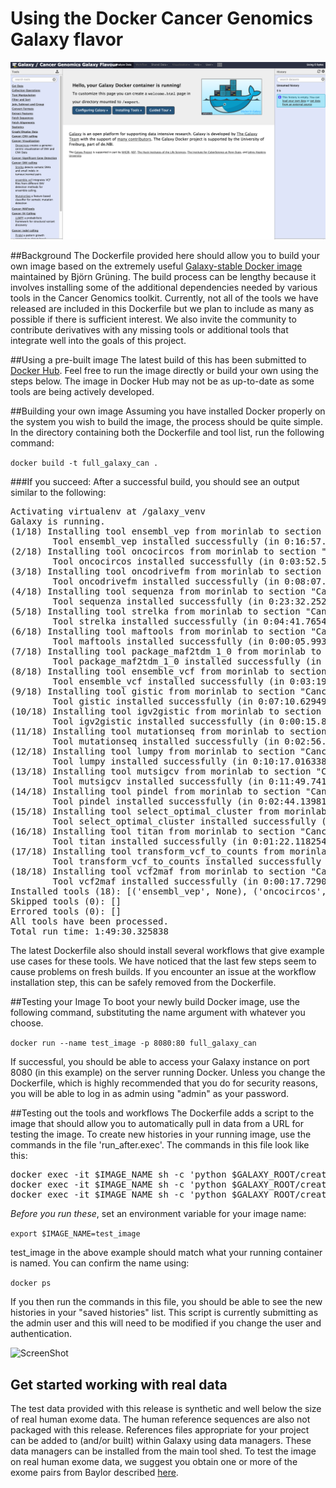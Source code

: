 # Using the Docker Cancer Genomics Galaxy flavor

![ScreenShot](docker_screenshot.png)

##Background
The Dockerfile provided here should allow you to build your own image based on the extremely useful [Galaxy-stable Docker image](https://github.com/bgruening/docker-galaxy-stable) maintained by Björn Grüning. The build process can be lengthy because it involves installing some of the additional dependencies needed by various tools in the Cancer Genomics toolkit. Currently, not all of the tools we have released are included in this Dockerfile but we plan to include as many as possible if there is sufficient interest. We also invite the community to contribute derivatives with any missing tools or additional tools that integrate well into the goals of this project. 

##Using a pre-built image
The latest build of this has been submitted to [Docker Hub](https://hub.docker.com/r/morinlab/cancergenomicsgalaxy/). Feel free to run the image directly or build your own using the steps below. The image in Docker Hub may not be as up-to-date as some tools are being actively developed. 

##Building your own image
Assuming you have installed Docker properly on the system you wish to build the image, the process should be quite simple. In the directory containing both the Dockerfile and tool list, run the following command:

```docker build -t full_galaxy_can .```

###If you succeed:
After a successful build, you should see an output similar to the following:
<pre>
Activating virtualenv at /galaxy_venv
Galaxy is running.
(1/18) Installing tool ensembl_vep from morinlab to section "Cancer: Variant Annotation" at revision ba310f592561 (TRT: 0:00:00.439323)
        Tool ensembl_vep installed successfully (in 0:16:57.118123) at revision ba310f592561
(2/18) Installing tool oncocircos from morinlab to section "Cancer: Visualization" at revision 417f984cd2e2 (TRT: 0:16:57.867164)
        Tool oncocircos installed successfully (in 0:03:52.541461) at revision 417f984cd2e2
(3/18) Installing tool oncodrivefm from morinlab to section "Cancer: Significant Gene Detection" at revision 97e99acadbaf (TRT: 0:20:50.717781)
        Tool oncodrivefm installed successfully (in 0:08:07.993747) at revision 97e99acadbaf
(4/18) Installing tool sequenza from morinlab to section "Cancer: CNV calling" at revision 73338a1805e7 (TRT: 0:28:59.025247)
        Tool sequenza installed successfully (in 0:23:32.252223) at revision 73338a1805e7
(5/18) Installing tool strelka from morinlab to section "Cancer: SNV calling" at revision 3ce78c04c7e5 (TRT: 0:52:31.587923)
        Tool strelka installed successfully (in 0:04:41.765479) at revision 3ce78c04c7e5
(6/18) Installing tool maftools from morinlab to section "Cancer: MAFtools" at revision a67d4b423594 (TRT: 0:57:13.736114)
        Tool maftools installed successfully (in 0:00:05.993371) at revision a67d4b423594
(7/18) Installing tool package_maf2tdm_1_0 from morinlab to section "Cancer: Significant Gene Detection" at revision fd09386ad95f (TRT: 0:57:20.038738)
        Tool package_maf2tdm_1_0 installed successfully (in 0:10:51.696218) at revision fd09386ad95f
(8/18) Installing tool ensemble_vcf from morinlab to section "Cancer: SNV Calling" at revision 19cfeecca08b (TRT: 1:08:12.043805)
        Tool ensemble_vcf installed successfully (in 0:03:19.228229) at revision 19cfeecca08b
(9/18) Installing tool gistic from morinlab to section "Cancer: Significant Gene Detection" at revision da03207b002d (TRT: 1:11:31.585137)
        Tool gistic installed successfully (in 0:07:10.629498) at revision da03207b002d
(10/18) Installing tool igv2gistic from morinlab to section "Cancer: Significant Gene Detection" at revision 1dc70385aba7 (TRT: 1:18:42.522601)
        Tool igv2gistic installed successfully (in 0:00:15.815055) at revision 1dc70385aba7
(11/18) Installing tool mutationseq from morinlab to section "Cancer: SNV Calling" at revision 3f5545f5f0c8 (TRT: 1:18:58.728858)
        Tool mutationseq installed successfully (in 0:02:56.812376) at revision 3f5545f5f0c8
(12/18) Installing tool lumpy from morinlab to section "Cancer: SV Calling" at revision f2d9c9f18d3f (TRT: 1:21:55.870428)
        Tool lumpy installed successfully (in 0:10:17.016338) at revision f2d9c9f18d3f
(13/18) Installing tool mutsigcv from morinlab to section "Cancer: Significant Gene Detection" at revision 9d55e8e75236 (TRT: 1:32:13.197235)
        Tool mutsigcv installed successfully (in 0:11:49.741046) at revision 9d55e8e75236
(14/18) Installing tool pindel from morinlab to section "Cancer: indel calling" at revision 7f2f81f3644f (TRT: 1:44:03.316686)
        Tool pindel installed successfully (in 0:02:44.139814) at revision 7f2f81f3644f
(15/18) Installing tool select_optimal_cluster from morinlab to section "Cancer: CNV calling" at revision 7edf4d48a350 (TRT: 1:46:47.771198)
        Tool select_optimal_cluster installed successfully (in 0:00:38.648014) at revision 7edf4d48a350
(16/18) Installing tool titan from morinlab to section "Cancer: CNV calling" at revision 2f57a1c16d15 (TRT: 1:47:26.733130)
        Tool titan installed successfully (in 0:01:22.118254) at revision 2f57a1c16d15
(17/18) Installing tool transform_vcf_to_counts from morinlab to section "Cancer: CNV calling" at revision 0d9ef2618d9c (TRT: 1:48:49.251443)
        Tool transform_vcf_to_counts installed successfully (in 0:00:22.958821) at revision 0d9ef2618d9c
(18/18) Installing tool vcf2maf from morinlab to section "Cancer: Variant Annotation" at revision dc2f1d630db4 (TRT: 1:49:12.595960)
        Tool vcf2maf installed successfully (in 0:00:17.729001) at revision dc2f1d630db4
Installed tools (18): [('ensembl_vep', None), ('oncocircos', None), ('oncodrivefm', None), ('sequenza', None), ('strelka', None), ('maftools', None), ('package_maf2tdm_1_0', None), ('ensemble_vcf', None), ('gistic', None), ('igv2gistic', None), ('mutationseq', None), ('lumpy', None), ('mutsigcv', None), ('pindel', None), ('select_optimal_cluster', None), ('titan', None), ('transform_vcf_to_counts', None), ('vcf2maf', None)]
Skipped tools (0): []
Errored tools (0): []
All tools have been processed.
Total run time: 1:49:30.325838
</pre>

The latest Dockerfile also should install several workflows that give example use cases for these tools. We have noticed that the last few steps seem to cause problems on fresh builds. If you encounter an issue at the workflow installation step, this can be safely removed from the Dockerfile. 

##Testing your Image
To boot your newly build Docker image, use the following command, substituting the name argument with whatever you choose.

```docker run --name test_image -p 8080:80 full_galaxy_can```

If successful, you should be able to access your Galaxy instance on port 8080  (in this example) on the server running Docker. Unless you change the Dockerfile, which is highly recommended that you do for security reasons, you will be able to log in as admin using "admin" as your password. 

##Testing out the tools and workflows
The Dockerfile adds a script to the image that should allow you to automatically pull in data from a URL for testing the image. To create new histories in your running image, use the commands in the file 'run_after.exec'. The commands in this file look like this:

<pre>docker exec -it $IMAGE_NAME sh -c 'python $GALAXY_ROOT/create_and_upload_history.py snv_calling https://github.com/morinlab/tools-morinlab/raw/master/test-data/strelka_test_data/test.tumour.bam https://github.com/morinlab/tools-morinlab/raw/master/test-data/strelka_test_data/test.normal.bam https://github.com/morinlab/tools-morinlab/raw/master/test-data/strelka_test_data/test.fa'
docker exec -it $IMAGE_NAME sh -c 'python $GALAXY_ROOT/create_and_upload_history.py gistic_tool https://github.com/morinlab/tools-morinlab/raw/master/test-data/gistic_test_data/gistic_input_segments_preprocessed.txt https://github.com/morinlab/tools-morinlab/raw/master/test-data/gistic_test_data/gistic_marker_file.txt.gz'
docker exec -it $IMAGE_NAME sh -c 'python $GALAXY_ROOT/create_and_upload_history.py oncocircos_tool https://github.com/morinlab/tools-morinlab/raw/master/test-data/oncocircos_test_data/blacklist.txt https://github.com/morinlab/tools-morinlab/raw/master/test-data/oncocircos_test_data/example_genes_to_label.txt https://github.com/morinlab/tools-morinlab/raw/master/test-data/oncocircos_test_data/gistic_sigregions.bed https://github.com/morinlab/tools-morinlab/raw/master/test-data/oncocircos_test_data/hg19_genes_biomart.txt https://github.com/morinlab/tools-morinlab/raw/master/test-data/oncocircos_test_data/merged_segmented_data_for_oncocircos.seg https://github.com/morinlab/tools-morinlab/raw/master/test-data/oncocircos_test_data/mutations.maf.gz'</pre>

*Before you run these*, set an environment variable for your image name:

```export $IMAGE_NAME=test_image``` 

test_image in the above example should match what your running container is named. You can confirm the name using:

```docker ps```

If you then run the commands in this file, you should be able to see the new histories in your "saved histories" list. This script is currently submitting as the admin user and this will need to be modified if you change the user and authentication.

![ScreenShot](test_data_history.png)

## Get started working with real data
The test data provided with this release is synthetic and well below the size of real human exome data. The human reference sequences are also not packaged with this release. References files appropriate for your project can be added to (and/or built) within Galaxy using data managers. These data managers can be installed from the main tool shed. To test the image on real human exome data, we suggest you obtain one or more of the exome pairs from Baylor described [here](http://www.nature.com/articles/sdata201610).

